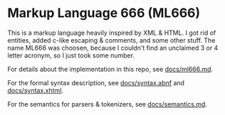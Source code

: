 # Markup Language 666 (ML666)

This is a markup language heavily inspired by XML & HTML.
I got rid of entities, added c-like escaping & comments, and some other stuff.
The name ML666 was choosen, because I couldn't find an unclaimed 3 or 4 letter acronym, so I just took some number.

For details about the implementation in this repo, see [docs/ml666.md](docs/ml666.md).

For the formal syntax description, see [docs/syntax.abnf](docs/syntax.abnf) and [docs/syntax.xhtml](docs/syntax.xhtml).

For the semantics for parsers & tokenizers, see [docs/semantics.md](docs/semantics.md).


